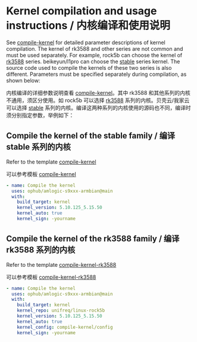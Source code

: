 # Kernel compilation and usage instructions / 内核编译和使用说明

See [compile-kernel](https://github.com/ophub/amlogic-s9xxx-armbian/tree/main/compile-kernel) for detailed parameter descriptions of kernel compilation. The kernel of rk3588 and other series are not common and must be used separately. For example, rock5b can choose the kernel of [rk3588](https://github.com/ophub/kernel/tree/main/pub/rk3588) series. beikeyun/l1pro can choose the [stable](https://github.com/ophub/kernel/tree/main/pub/stable) series kernel. The source code used to compile the kernels of these two series is also different. Parameters must be specified separately during compilation, as shown below:

内核编译的详细参数说明查看 [compile-kernel](https://github.com/ophub/amlogic-s9xxx-armbian/tree/main/compile-kernel)。其中 rk3588 和其他系列的内核不通用，须区分使用。如 rock5b 可以选择 [rk3588](https://github.com/ophub/kernel/tree/main/pub/rk3588) 系列的内核。贝壳云/我家云 可以选择 [stable](https://github.com/ophub/kernel/tree/main/pub/stable) 系列的内核。编译这两种系列的内核使用的源码也不同，编译时须分别指定参数，举例如下：

## Compile the kernel of the stable family / 编译 stable 系列的内核

Refer to the template [compile-kernel](../.github/workflows/compile-kernel.yml)

可以参考模板 [compile-kernel](../.github/workflows/compile-kernel.yml)

```yaml
- name: Compile the kernel
  uses: ophub/amlogic-s9xxx-armbian@main
  with:
    build_target: kernel
    kernel_version: 5.10.125_5.15.50
    kernel_auto: true
    kernel_sign: -yourname
```

## Compile the kernel of the rk3588 family / 编译 rk3588 系列的内核

Refer to the template [compile-kernel-rk3588](../.github/workflows/compile-kernel-rk3588.yml)

可以参考模板 [compile-kernel-rk3588](../.github/workflows/compile-kernel-rk3588.yml)

```yaml
- name: Compile the kernel
  uses: ophub/amlogic-s9xxx-armbian@main
  with:
    build_target: kernel
    kernel_repo: unifreq/linux-rock5b
    kernel_version: 5.10.125_5.15.50
    kernel_auto: true
    kernel_config: compile-kernel/config
    kernel_sign: -yourname
```
